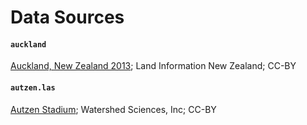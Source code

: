 Data Sources
============

#### `auckland`

[Auckland, New Zealand 2013](https://portal.opentopography.org/datasetMetadata?otCollectionID=OT.062016.2193.1); Land Information New Zealand; CC-BY

#### `autzen.las`

[Autzen Stadium](https://github.com/PDAL/data/tree/master/autzen); Watershed Sciences, Inc; CC-BY

